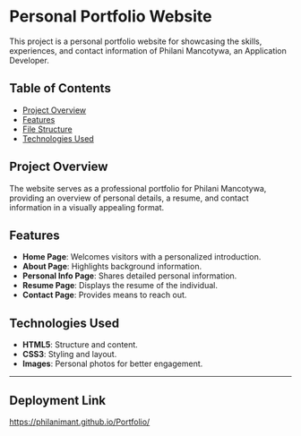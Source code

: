 # Personal Portfolio Website

This project is a personal portfolio website for showcasing the skills, experiences, and contact information of Philani Mancotywa, an Application Developer.

## Table of Contents
- [Project Overview](#project-overview)
- [Features](#features)
- [File Structure](#file-structure)
- [Technologies Used](#technologies-used)

## Project Overview

The website serves as a professional portfolio for Philani Mancotywa, providing an overview of personal details, a resume, and contact information in a visually appealing format.

## Features

- **Home Page**: Welcomes visitors with a personalized introduction.
- **About Page**: Highlights background information.
- **Personal Info Page**: Shares detailed personal information.
- **Resume Page**: Displays the resume of the individual.
- **Contact Page**: Provides means to reach out.

## Technologies Used

- **HTML5**: Structure and content.
- **CSS3**: Styling and layout.
- **Images**: Personal photos for better engagement.

---

## Deployment Link

https://philanimant.github.io/Portfolio/

